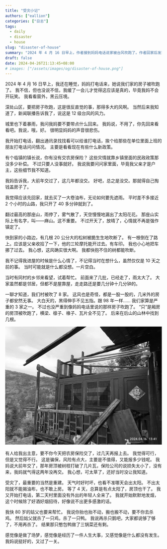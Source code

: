 ```yaml
---
title: "受灾小记"
authors: ["eallion"]
categories: ["日志"]
tags: 
  - daily
  - disaster
  - house
slug: "disaster-of-house"
summary: "2024 年 4 月 16 日早上，作者接到妈妈电话说家被台风吹跑了。作者回家后发现房顶被吹走，决定自己掏钱盖新房。村里共有 8 户受灾，但只是厢房的房顶被吹走。重建过程中遇到天气不好的情况，最终在村民帮助下完成了重建。期间姑父为帮忙而杀鸡、鸭，并做了三锅菜。整个经历让作者感觉像是梦境一样，同时也意识到生活中的困难和挑战并没有停止。"
draft: false
date: 2024-04-26T21:13:45+08:00
# images: ["/assets/images/og/disaster-of-house.png"]
---
```


2024 年 4 月 16 日早上，我还在睡觉，妈妈打电话来，她说我们家的房子被吹跑了。
我不信，但也没说不信，我缓了一会儿才觉得这应该是真的，毕竟我妈不会开玩笑。
我看看窗外，黑云压境。

深处山区，要把房子吹跑，这是很反直觉的事，那得多大的风啊。
当然后来我知道了，新闻联播告诉我了，说这是 12 级台风的风力。

城里也下着暴雨，我问我妈要不要带点什么回来。
我妈说，不用了，你先回来看看吧。我说，哦，好。
很明显妈妈的声音很悲伤。

我开始打电话，翻出通讯录找找看可以给谁打电话，挨个给那些在单位里面上班的朋友打电话问问情况。
主要是看看现在有些什么新政策。

有个临镇的镇长说，你有没有交农房保险？
这些灾情就靠乡镇里面的民政政策那没多少补偿。
不过只要人没事就好。
我说我要问问家里面，毕竟我父亲才是户主，这些细节我不知道。

我妈告诉我，大前年交过了，这几年都没交。
好吧，总之是没交。那就得自己掏钱盖房子了。

我觉得应该先回家，就去买了一大卷油布，无论如何要先遮雨。
平时差不多接近 2 个小时的山路，我只开了 40 多分钟就到了。

翻过最高的那座山，雨停了，雾气散了，天空慢慢地漏出了太阳花花。
那座山实际上有名字，叫——麻山。这不重要。
不过开天了，放晴了，心情就不再是强作镇定了。

快到家的小路边，有几根 20 公分大的松树被脆生生地吹断了。
有一根倒在了路上。应该是父亲收拾了一下，他的三轮摩托能开过去。有车印。
我也小心地把车挪了过去。
我心想，这风确实很大啊。
我都快抱不住的树都能吹断。

我不记得我进屋的时候是什么心情了，不记得当时在想什么，虽然仅仅是 10 天之前的事。
当时可能就是什么都没想。一片空白。

当时有同村的乡邻来看望，试着帮忙。
前面来了几批，已经走了，雨太大了。
大家虽然都是邻居，但都不是屋靠屋，走走路还是要几分钟十几分钟的。

一聊才知道，我们村被吹了 8 家。
这风也是奇怪，都是一股一股的，几米外的房子都安然无事。
大白天的，黑得伸手不见五指。跟 98 年一样……
我们家算是严重的 3 家之一。
不过也没严重到像妈妈电话里说的那样房子吹跑了。
“只”是厢房的房顶被吹跑了，横梁、檩子、椽子、瓦片全不见了。
后来在后山的山林中找到几根。

![破败的房屋](background.jpg "破败的房屋")

有人给我出主意，要不你今天把农房保险交了，过几天再报上去。
我觉得可行，但是又觉得不行。
这是骗保，风险有点大，主要是不值得，又能报多少钱呢。
我妈说大前年交了，那年房顶被树枝打破了几片瓦，保险公司的说损失太小了，没有来，我妈就气得这两年没再交。
我心想，可太草了，还好当时没让我知道。

受灾了，最重要的当然是重建。
天气时好时坏，也看不准哪天会出太阳。
不出太阳就不能揭油布，也不敢上房。
等了 4 天，总算是有点太阳了，房顶也干了。
我又开始打电话，第二天村里面没有外出的年轻人全来了。
我就开始默默地发烟，这个时候除了好酒好烟招待，好像说不出更多感激的话。

我快 80 岁的姑父也要来帮忙。
我说你抬也抬不动，搬也搬不动，要不你去杀鸡。
然后姑父就杀了一只鸡，杀了一只鸭。
我说再杀只鹅吧，大家都说够了够了，不用再杀了。
结果那只憨包鸭做了三锅菜还有剩。

感觉像是做了场梦，感觉像是经历了一件人生大事，又感觉像是什么都没有发生。
我妈说挺好的，又过了一关。

